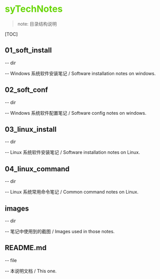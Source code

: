 # <font color=#69D600>syTechNotes </font>

> note: 目录结构说明

[TOC]

## 01_soft_install

-- dir

-- Windows 系统软件安装笔记 / Software installation notes on windows.



## 02_soft_conf

-- dir

-- Windows 系统软件配置笔记 / Software config notes on windows.



## 03_linux_install

-- dir

-- Linux 系统软件安装笔记 / Software installation notes on Linux.



## 04_linux_command

-- dir

-- Linux 系统常用命令笔记 / Common command notes on Linux.



## images

-- dir

-- 笔记中使用到的截图 / Images used in those notes.





## README.md

-- file

-- 本说明文档 / This one.

